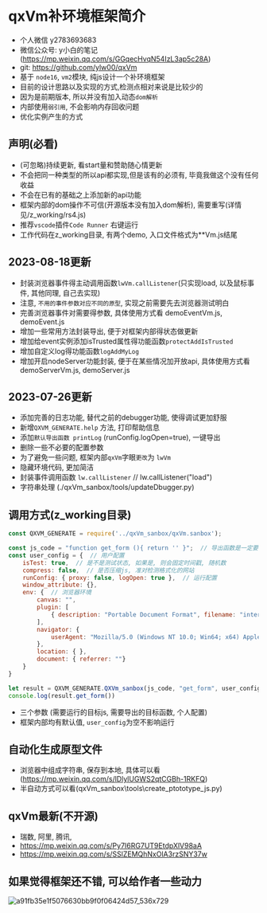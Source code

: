 # qxVm补环境框架简介

- 个人微信 y2783693683
- 微信公众号: y小白的笔记(https://mp.weixin.qq.com/s/GGqecHvqN54IzL3ap5c28A)
- git: https://github.com/ylw00/qxVm
- 基于 `node16`, `vm2`模块, 纯js设计一个补环境框架
- 目前的设计思路以及实现的方式,检测点相对来说是比较少的
- 因为是前期版本, 所以并没有加入动态`dom解析`
- 内部使用`弱引用`, 不会影响内存回收问题
- 优化实例产生的方式

 ## 声明(必看)

- (可忽略)持续更新, 看start量和赞助随心情更新
- 不会把同一种类型的所以api都实现,但是该有的必须有, 毕竟我做这个没有任何收益
- 不会在已有的基础之上添加新的api功能
- 框架内部的dom操作不可信(开源版本没有加入dom解析), 需要重写(详情见/z_working/rs4.js)
- 推荐`vscode`插件`Code Runner` 右键运行 
- 工作代码在z_working目录, 有两个demo, 入口文件格式为**Vm.js结尾



## 2023-08-18更新

- 封装浏览器事件得主动调用函数`lwVm.callListener`(只实现load, 以及鼠标事件, 其他同理, 自己去实现)
- 注意, `不用的事件参数对应不同的原型`, 实现之前需要先去浏览器测试明白
- 完善浏览器事件对需要得参数, 具体使用方式看 demoEventVm.js, demoEvent.js
- 增加一些常用方法封装导出, 便于对框架内部得状态做更新
- 增加给event实例添加isTrusted属性得功能函数`protectAddIsTrusted`
- 增加自定义log得功能函数`logAddMyLog`
- 增加开启nodeServer功能封装, 便于在某些情况加开放api, 具体使用方式看 demoServerVm.js, demoServer.js



##  2023-07-26更新

- 添加完善的日志功能, 替代之前的debugger功能, 使得调试更加舒服
- 新增`QXVM_GENERATE.help` 方法, 打印帮助信息
- 添加`默认导出函数 printLog` (runConfig.logOpen=true), 一键导出
- 删除一些不必要的配置参数
- 为了避免一些问题, 框架内部`qxVm`字眼`更改`为 `lwVm`
- 隐藏环境代码, 更加简洁
- 封装事件调用函数 `lw.callListener`  // lw.callListener("load")
- 字符串处理 (./qxVm_sanbox/tools/updateDbugger.py)



## 调用方式(z_working目录)
```js
const QXVM_GENERATE = require('../qxVm_sanbox/qxVm.sanbox');

const js_code = "function get_form (){ return '' }";  // 导出函数是一定要写的
const user_config = {  // 用户配置
    isTest: true,  // 是不是测试状态, 如果是, 则会固定时间戳, 随机数
    compress: false,  // 是否压缩js, 准对检测格式化的网站
    runConfig: { proxy: false, logOpen: true },  // 运行配置
    window_attribute: {},
    env: {  // 浏览器环境
        canvas: "",
        plugin: [
            { description: "Portable Document Format", filename: "internal-pdf-viewer", name: "Chrome PDF Plugin", MimeTypes: [{ description: "Portable Document Format", suffixes: "pdf", type: "application/x-google-chrome-pdf" }] }
        ],
        navigator: {
            userAgent: "Mozilla/5.0 (Windows NT 10.0; Win64; x64) AppleWebKit/537.36 (KHTML, like Gecko) Chrome/100.0.4896.127 Safari/537.36 Edg/100.0.1185.55"
        },
        location: { },
        document: { referrer: ""}
    }
}

let result = QXVM_GENERATE.QXVm_sanbox(js_code, "get_form", user_config, );
console.log(result.get_form())
```
- 三个参数 (需要运行的目标js, 需要导出的目标函数, 个人配置)
- 框架内部均有默认值, `user_config`为空不影响运行

## 自动化生成原型文件
- 浏览器中组成字符串, 保存到本地, 具体可以看 (https://mp.weixin.qq.com/s/lDlylUGWS2qtCGBh-1RKFQ)
- 半自动方式可以看(qxVm_sanbox\tools\create_ptototype_js.py)

## qxVm最新(不开源)

- 瑞数, 阿里, 腾讯, 
- https://mp.weixin.qq.com/s/Py7I6RG7UT9EtdpXlV98aA
- https://mp.weixin.qq.com/s/SSlZEMQhNxOlA3rzSNY37w


## 如果觉得框架还不错, 可以给作者一些动力

![a91fb35e1f5076630bb9f0f06424d57_536x729](https://github.com/ylw00/qxVm/assets/69897076/15d181dd-2dc0-46f0-85ce-e149be4c5c57)


